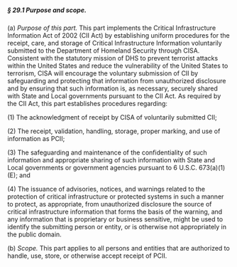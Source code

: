 ##### § 29.1 Purpose and scope. #####

(a) *Purpose of this part.* This part implements the Critical Infrastructure Information Act of 2002 (CII Act) by establishing uniform procedures for the receipt, care, and storage of Critical Infrastructure Information voluntarily submitted to the Department of Homeland Security through CISA. Consistent with the statutory mission of DHS to prevent terrorist attacks within the United States and reduce the vulnerability of the United States to terrorism, CISA will encourage the voluntary submission of CII by safeguarding and protecting that information from unauthorized disclosure and by ensuring that such information is, as necessary, securely shared with State and Local governments pursuant to the CII Act. As required by the CII Act, this part establishes procedures regarding:

(1) The acknowledgment of receipt by CISA of voluntarily submitted CII;

(2) The receipt, validation, handling, storage, proper marking, and use of information as PCII;

(3) The safeguarding and maintenance of the confidentiality of such information and appropriate sharing of such information with State and Local governments or government agencies pursuant to 6 U.S.C. 673(a)(1)(E); and

(4) The issuance of advisories, notices, and warnings related to the protection of critical infrastructure or protected systems in such a manner to protect, as appropriate, from unauthorized disclosure the source of critical infrastructure information that forms the basis of the warning, and any information that is proprietary or business sensitive, might be used to identify the submitting person or entity, or is otherwise not appropriately in the public domain.

(b) *Scope.* This part applies to all persons and entities that are authorized to handle, use, store, or otherwise accept receipt of PCII.